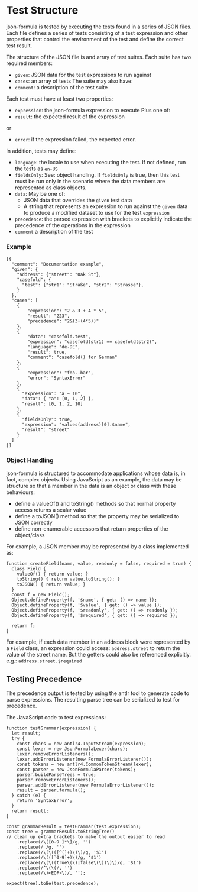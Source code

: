 # Test Structure

json-formula is tested by executing the tests found in a series of JSON files.  Each file defines a series of tests consisting of a test expression and other properties that control the environment of the test and define the correct test result.

The structure of the JSON file is and array of test suites.
Each suite has two required members:
* `given`: JSON data for the test expressions to run against
* `cases`: an array of tests
The suite may also have:
* `comment`: a description of the test suite

Each test must have at least two properties:
* `expression`: the json-formula expression to execute
Plus one of:
* `result`: the expected result of the expression

or

* `error`: if the expression failed, the expected error.

In addition, tests may define:
* `language`: the locale to use when executing the test. If not defined, run the tests as `en-US`
* `fieldsOnly`: See: object handling. If `fieldsOnly` is true, then this test must be run only in the scenario where the data members are represented as class objects.
* `data`: May be one of:
   * JSON data that overrides the `given` test data
   * A string that represents an expression to run against the `given` data to produce a modified dataset to use for the test `expression`
* `precedence`: the parsed expression with brackets to explicitly indicate the precedence of the operations in the expression
* `comment` a description of the test

### Example

```
[{
  "comment": "Documentation example",
  "given": {
    "address": {"street": "Oak St"},
    "casefold": {
      "test": {"str1": "Straße", "str2": "Strasse"},
    }
  },
  "cases": [
    {
        "expression": "2 & 3 + 4 * 5",
        "result": "223",
        "precedence": "2&(3+(4*5))"
    },
    {
        "data": "casefold.test",
        "expression": "casefold(str1) == casefold(str2)",
        "language": "de-DE",
        "result": true,
        "comment": "casefold() for German"
    },
    {
        "expression": "foo..bar",
        "error": "SyntaxError"
    },
    {
      "expression": "a ~ 10",
      "data": { "a": [0, 1, 2] },
      "result": [0, 1, 2, 10]
    },
    {
      "fieldsOnly": true,
      "expression": "values(address)[0].$name",
      "result": "street"
    }
  ]
}]
```


### Object Handling
json-formula is structured to accommodate applications whose data is, in fact, complex objects.  Using JavaScript as an example, the data may be structure so that a member in the data is an object or class with these behaviours:

* define a valueOf() and toString() methods so that normal property access returns a scalar value
* define a toJSON() method so that the property may be serialized to JSON correctly
* define non-enumerable accessors that return properties of the object/class

For example, a JSON member may be represented by a class implemented as:

```
function createField(name, value, readonly = false, required = true) {
  class Field {
    valueOf() { return value; }
    toString() { return value.toString(); }
    toJSON() { return value; }
  }
  const f = new Field();
  Object.defineProperty(f, '$name', { get: () => name });
  Object.defineProperty(f, '$value', { get: () => value });
  Object.defineProperty(f, '$readonly', { get: () => readonly });
  Object.defineProperty(f, '$required', { get: () => required });

  return f;
}
```

For example, if each data member in an address block were represented by a `Field` class, an expression could access: `address.street` to return the value of the street name.  But the getters could also be referenced explicitly.  e.g.:  `address.street.$required`

## Testing Precedence
The precedence output is tested by using the antlr tool to generate code to parse expressions.  The resulting parse tree can be serialized to test for precedence.

The JavaScript code to test expressions:
```
function testGrammar(expression) {
  let result;
  try {
    const chars = new antlr4.InputStream(expression);
    const lexer = new JsonFormulaLexer(chars);
    lexer.removeErrorListeners();
    lexer.addErrorListener(new FormulaErrorListener());
    const tokens = new antlr4.CommonTokenStream(lexer);
    const parser = new JsonFormulaParser(tokens);
    parser.buildParseTrees = true;
    parser.removeErrorListeners();
    parser.addErrorListener(new FormulaErrorListener());
    result = parser.formula();
  } catch (e) {
    return 'SyntaxError';
  }
  return result;
}

const grammarResult = testGrammar(test.expression);
const tree = grammarResult.toStringTree()
// clean up extra brackets to make the output easier to read
    .replace(/\[[0-9 ]*\]/g, '')
    .replace(/ /g, '')
    .replace(/\(\(([^(]+)\)\)/g, '$1')
    .replace(/\(([`0-9]+)\)/g, '$1')
    .replace(/\(\((true\(\)|false\(\))\)\)/g, '$1')
    .replace(/^\(\(/, '')
    .replace(/\)<EOF>\)/, '');

expect(tree).toBe(test.precedence);
```
